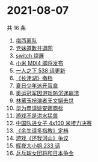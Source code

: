 # 2021-08-07

共 16 条

<!-- BEGIN -->
<!-- 最后更新时间 Sat Aug 07 2021 10:25:32 GMT+0800 (China Standard Time) -->

1. [梅西离队](https://www.zhihu.com/search?q=梅西)
1. [党妹道歉并退网](https://www.zhihu.com/search?q=党妹)
1. [switch 烧屏](https://www.zhihu.com/search?q=switch)
1. [小米 MIX4 即将发布](https://www.zhihu.com/search?q=小米mix4)
1. [一人之下 538 话更新](https://www.zhihu.com/search?q=一人之下)
1. [《长津湖》撤档](https://www.zhihu.com/search?q=长津湖)
1. [夏日少年派开盲盒](https://www.zhihu.com/search?q=夏日少年派)
1. [奥运冠军因游戏防沉迷崩溃](https://www.zhihu.com/search?q=网络游戏)
1. [林黛玉扮演者王文娟去世](https://www.zhihu.com/search?q=王文娟)
1. [华为申请姚安娜商标](https://www.zhihu.com/search?q=姚安娜商标)
1. [游戏不是洪水猛兽](https://www.zhihu.com/search?q=网络游戏)
1. [中国队进女子 4x100 米接力决赛](https://www.zhihu.com/search?q=女子接力赛)
1. [《余生请多指教》定档](https://www.zhihu.com/search?q=余生请多指教)
1. [游戏《还我河山》争议](https://www.zhihu.com/search?q=还我河山)
1. [辉夜大小姐 233 话](https://www.zhihu.com/search?q=辉夜大小姐)
1. [乒乓球女团将和日本争金](https://www.zhihu.com/search?q=乒乓球女团)

<!-- END -->

